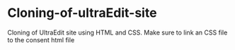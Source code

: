 # Cloning-of-ultraEdit-site
Cloning of UltraEdit site using HTML and CSS.
Make sure to link an CSS file to the consent html file
